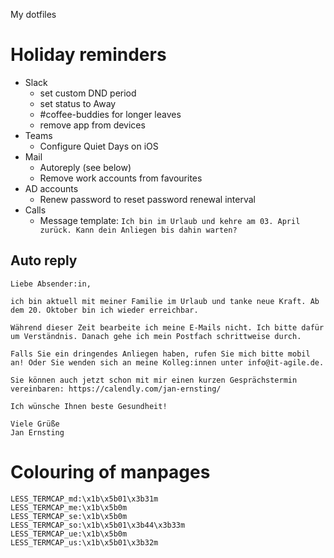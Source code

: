 My dotfiles

# Holiday reminders

* Slack
  * set custom DND period
  * set status to Away
  * #coffee-buddies for longer leaves
  * remove app from devices
* Teams
  * Configure Quiet Days on iOS
* Mail
  * Autoreply (see below)
  * Remove work accounts from favourites
* AD accounts
  * Renew password to reset password renewal interval
* Calls
  * Message template: `Ich bin im Urlaub und kehre am 03. April zurück. Kann dein Anliegen bis dahin warten?`

## Auto reply

```
Liebe Absender:in,

ich bin aktuell mit meiner Familie im Urlaub und tanke neue Kraft. Ab dem 20. Oktober bin ich wieder erreichbar.

Während dieser Zeit bearbeite ich meine E-Mails nicht. Ich bitte dafür um Verständnis. Danach gehe ich mein Postfach schrittweise durch.

Falls Sie ein dringendes Anliegen haben, rufen Sie mich bitte mobil an! Oder Sie wenden sich an meine Kolleg:innen unter info@it-agile.de.

Sie können auch jetzt schon mit mir einen kurzen Gesprächstermin vereinbaren: https://calendly.com/jan-ernsting/

Ich wünsche Ihnen beste Gesundheit!

Viele Grüße
Jan Ernsting
```

# Colouring of manpages

```LESS_TERMCAP_mb:\x1b\x5b01\x3b31m
LESS_TERMCAP_md:\x1b\x5b01\x3b31m
LESS_TERMCAP_me:\x1b\x5b0m
LESS_TERMCAP_se:\x1b\x5b0m
LESS_TERMCAP_so:\x1b\x5b01\x3b44\x3b33m
LESS_TERMCAP_ue:\x1b\x5b0m
LESS_TERMCAP_us:\x1b\x5b01\x3b32m
```
